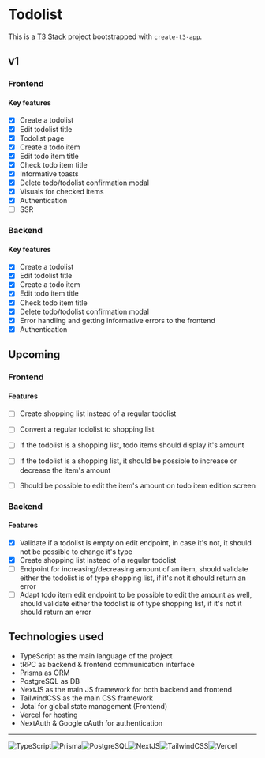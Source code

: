 # Todolist

This is a [T3 Stack](https://create.t3.gg/) project bootstrapped with `create-t3-app`.

## v1
### Frontend

#### Key features
- [x] Create a todolist
- [x] Edit todolist title
- [x] Todolist page
- [x] Create a todo item
- [x] Edit todo item title
- [x] Check todo item title
- [x] Informative toasts
- [x] Delete todo/todolist confirmation modal
- [x] Visuals for checked items
- [x] Authentication
- [ ] SSR

### Backend

#### Key features
- [x] Create a todolist
- [x] Edit todolist title
- [x] Create a todo item
- [x] Edit todo item title
- [x] Check todo item title
- [x] Delete todo/todolist confirmation modal
- [x] Error handling and getting informative errors to the frontend
- [x] Authentication

## Upcoming

### Frontend

#### Features
- [ ] Create shopping list instead of a regular todolist
- [ ] Convert a regular todolist to shopping list
- [ ] If the todolist is a shopping list, todo items should display it's amount
- [ ] If the todolist is a shopping list, it should be possible to increase or decrease the item's amount
- [ ] Should be possible to edit the item's amount on todo item edition screen


### Backend

#### Features
- [x] Validate if a todolist is empty on edit endpoint, in case it's not, it should not be possible to change it's type
- [x] Create shopping list instead of a regular todolist
- [ ] Endpoint for increasing/decreasing amount of an item, should validate either the todolist is of type shopping list, if it's not it should return an error
- [ ] Adapt todo item edit endpoint to be possible to edit the amount as well, should validate either the todolist is of type shopping list, if it's not it should return an error

## Technologies used
- TypeScript as the main language of the project
- tRPC as backend & frontend communication interface
- Prisma as ORM
- PostgreSQL as DB
- NextJS as the main JS framework for both backend and frontend
- TailwindCSS as the main CSS framework
- Jotai for global state management (Frontend)
- Vercel for hosting
- NextAuth & Google oAuth for authentication
---
![TypeScript](https://img.shields.io/badge/TypeScript-007ACC?style=for-the-badge&logo=typescript&logoColor=white)![Prisma](https://img.shields.io/badge/Prisma-3982CE?style=for-the-badge&logo=Prisma&logoColor=white)![PostgreSQL](https://img.shields.io/badge/PostgreSQL-316192?style=for-the-badge&logo=postgresql&logoColor=white)![NextJS](https://img.shields.io/badge/next.js-000000?style=for-the-badge&logo=nextdotjs&logoColor=white)![TailwindCSS](https://img.shields.io/badge/Tailwind_CSS-38B2AC?style=for-the-badge&logo=tailwind-css&logoColor=white)![Vercel](https://img.shields.io/badge/Vercel-000000?style=for-the-badge&logo=vercel&logoColor=white)
